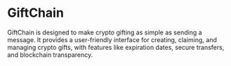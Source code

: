 # GiftChain
GiftChain is designed to make crypto gifting as simple as sending a message. It provides a user-friendly interface for creating, claiming, and managing crypto gifts, with features like expiration dates, secure transfers, and blockchain transparency.
